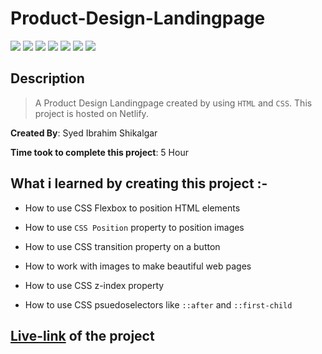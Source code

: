# Product-Design-Landingpage

![](https://img.shields.io/badge/-HTML-orange)
![](https://img.shields.io/badge/-CSS-green)
![](https://img.shields.io/badge/-CSS--FLEXBOX-lightblue)
![](https://img.shields.io/badge/-CSS--POSITION-red)
![](https://img.shields.io/badge/-z--index-red)
![](https://img.shields.io/badge/-HOVER-blue)
![](https://img.shields.io/badge/-NETLIFY-yellow)

## Description

>A Product Design Landingpage created by using `HTML` and `CSS`. This project is hosted on Netlify.

**Created By**: Syed Ibrahim Shikalgar

**Time took to complete this project**: 5 Hour

## What i learned by creating this project :-

- How to use CSS Flexbox to position HTML elements

- How to use `CSS Position` property to position images

- How to use CSS transition property on a button

- How to work with images to make beautiful web pages

- How to use CSS z-index property

- How to use CSS psuedoselectors like `::after` and `::first-child`

## [Live-link](https://product-design14.netlify.app/) of the project